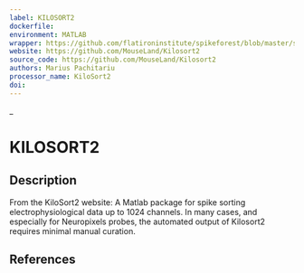 ```yaml
---
label: KILOSORT2
dockerfile:
environment: MATLAB
wrapper: https://github.com/flatironinstitute/spikeforest/blob/master/spikeforest/spikesorters/kilosort2/kilosort2.py
website: https://github.com/MouseLand/Kilosort2
source_code: https://github.com/MouseLand/Kilosort2
authors: Marius Pachitariu
processor_name: KiloSort2
doi:
---
```

_
# KILOSORT2

## Description

From the KiloSort2 website: A Matlab package for spike sorting electrophysiological data up to 1024 channels. In many cases, and especially for Neuropixels probes, the automated output of Kilosort2 requires minimal manual curation.

## References
